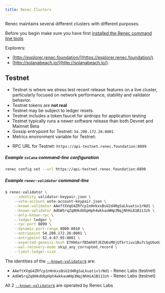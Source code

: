```yaml
---
title: Renec Clusters
---
```


Renec maintains several different clusters with different purposes.

Before you begin make sure you have first
[installed the Renec command line tools](cli/install-renec-cli-tools.md)

Explorers:

- [http://explorer.renec.foundation/](https://explorer.renec.foundation/).
- [http://solanabeach.io/](http://solanabeach.io/).

## Testnet

- Testnet is where we stress test recent release features on a live
  cluster, particularly focused on network performance, stability and validator
  behavior.
- Testnet tokens are **not real**
- Testnet may be subject to ledger resets.
- Testnet includes a token faucet for airdrops for application testing
- Testnet typically runs a newer software release than both Devnet and
  Mainnet Beta
- Gossip entrypoint for Testnet: `54.208.172.26:8001`
- Metrics environment variable for Testnet:

<!-- ```bash
export SOLANA_METRICS_CONFIG="host=https://metrics.solana.com:8086,db=tds,u=testnet_write,p=c4fa841aa918bf8274e3e2a44d77568d9861b3ea"
``` -->

- RPC URL for Testnet: `https://api-testnet.renec.foundation:8899`

##### Example `solana` command-line configuration

```bash
renec config set --url https://api-testnet.renec.foundation:8899
```

##### Example `renec-validator` command-line

```bash
$ renec-validator \
    --identity validator-keypair.json \
    --vote-account vote-account-keypair.json \
    --known-validator AAeftXVqG4ZRfcp1nHnkxsBsU2d4RgSaLkuativ1rNd1 \
    --known-validator AdGWSrqZq8HkdUbpHph4wkkauWHp3NqjNhHiA1B113zh \
    --only-known-rpc \
    --ledger ledger \
    --rpc-port 8899 \
    --dynamic-port-range 8000-8010 \
    --entrypoint 54.208.172.26:8001 \
    --entrypoint 52.4.67.95:8001 \
    --expected-genesis-hash E7Hh6xrfB5mh8TJEZU6sM8jUTkrtiuv1Bu7cSgUGoUxz \
    --wal-recovery-mode skip_any_corrupted_record \
    --limit-ledger-size
```

The identities of the
[`--known-validator`s](running-validator/validator-start#known-validators) are:

- `AAeftXVqG4ZRfcp1nHnkxsBsU2d4RgSaLkuativ1rNd1` - Renec Labs (testnet)
- `AdGWSrqZq8HkdUbpHph4wkkauWHp3NqjNhHiA1B113zh` - Renec Labs (testnet)


All 2 [`--known-validator`s](running-validator/validator-start#known-validators)
are operated by Renec Labs